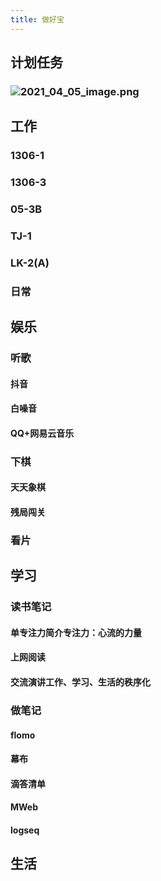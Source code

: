 ```yaml
---
title: 做好宝
---
```


## 计划任务
### ![2021_04_05_image.png](https://cdn.logseq.com/%2F602c9284-ec4f-4d0d-8687-bd230186c7cae9f8e2a2-278c-40cb-a3ff-bd4615d82d362021_04_05_image.png?Expires=4771233003&Signature=EslyypFCQyp8v8EDkpVOTdh9ctMdHyiDZyx8azGJjrIcCbPS9wkUQd2NmXUth2xp48t6O8NUi8yU2EbWvOQXOXuwJuFj1fH6CybyD8ukCs~sDr5Dy4vt7opIHcRY2AoiETCXmUJsAUyySrQa4KDgGN11nMOumVx-GbCJ5pVj5sSC7JMt7e-lXa87yVUEt0aot8z4ktXSPTo9NogPNWqa7AVuJsiKJd7NYeSYfpfKY5zeUuqmpS6FD-WbByuTwioWYhFxUyeJeBvXJv4-DveDWaBB5UefWMbOT9NKh0nIBa2JJM~BgVATlnW7r4KGr66XPBbUFsDOnInyPewUSRCvoA__&Key-Pair-Id=APKAJE5CCD6X7MP6PTEA)
## 工作
### 1306-1
### 1306-3
### 05-3B
### TJ-1
### LK-2(A)
### 日常
## 娱乐
### 听歌
#### 抖音
#### 白噪音
#### QQ+网易云音乐
### 下棋
#### 天天象棋
#### 残局闯关
### 看片
## 学习
### 读书笔记
#### 单专注力简介 ​专注力：心流的力量​
#### 上网阅读
#### 交流演讲 ​工作、学习、生活的秩序化​
### 做笔记
#### flomo
#### 幕布
#### 滴答清单
#### MWeb
#### logseq
## 生活
